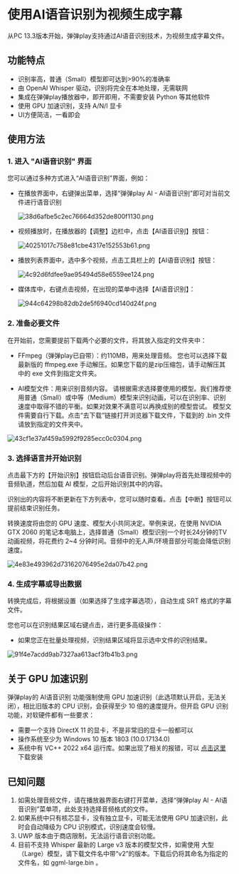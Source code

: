 # 使用AI语音识别为视频生成字幕

从PC 13.3版本开始，弹弹play支持通过AI语音识别技术，为视频生成字幕文件。

## 功能特点

- 识别率高，普通（Small）模型即可达到>90%的准确率
- 由 OpenAI Whisper 驱动，识别将完全在本地处理，无需联网
- 集成在弹弹play播放器中，即开即用，不需要安装 Python 等其他软件
- 使用 GPU 加速识别，支持 A/N/I 显卡
- UI方便简洁，一看即会

## 使用方法

### 1. 进入 "AI语音识别" 界面

您可以通过多种方式进入“AI语音识别”界面，例如：

- 在播放界面中，右键弹出菜单，选择“弹弹play AI - AI语音识别”即可对当前文件进行语音识别

  ![38d6afbe5c2ec76664d352de800f1130.png](https://txc.gtimg.com/data/104929/2023/1130/38d6afbe5c2ec76664d352de800f1130.png)

- 视频播放时，在播放器的【调整】边栏中，点击【AI语音识别】按钮：

  ![40251017c758e81cbe4317e152553b61.png](https://txc.gtimg.com/data/104929/2023/1130/40251017c758e81cbe4317e152553b61.png)

- 播放列表界面中，选中多个视频，点击工具栏上的【AI语音识别】按钮：

  ![4c92d6fdfee9ae95494d58e6559ee124.png](https://txc.gtimg.com/data/104929/2023/1130/4c92d6fdfee9ae95494d58e6559ee124.png)

- 媒体库中，右键点击视频，在出现的菜单中选择【AI语音识别】：

  ![944c64298b82db2de5f6940cd140d24f.png](https://txc.gtimg.com/data/104929/2023/1130/944c64298b82db2de5f6940cd140d24f.png)

### 2. 准备必要文件

在开始前，您需要提前下载两个必要的文件，将其放入指定的文件夹中：

- FFmpeg（弹弹play已自带）：约110MB，用来处理音频。
  您也可以选择下载最新版的 ffmpeg.exe 手动解压。如果您下载的是zip压缩包，请手动解压其中的 exe 文件到指定文件夹。

- AI模型文件：用来识别音频内容。
  请根据需求选择要使用的模型。我们推荐使用普通（Small）或中等（Medium）模型来识别动画，可以在识别率、识别速度中取得不错的平衡。如果对效果不满意可以再换成别的模型尝试。
  模型文件需要自行下载。点击“去下载”链接打开浏览器下载文件，下载到的 .bin 文件请放到指定的文件夹中。

![43cf1e37af459a5992f9285ecc0c0304.png](https://txc.gtimg.com/data/104929/2023/1130/43cf1e37af459a5992f9285ecc0c0304.png)

### 3. 选择语言并开始识别

点击最下方的【开始识别】按钮启动后台语音识别。弹弹play将首先处理视频中的音频轨道，然后加载 AI 模型，之后开始识别其中的内容。

识别出的内容将不断更新在下方列表中，您可以随时查看。点击【中断】按钮可以提前结束识别任务。

转换速度将由您的 GPU 速度、模型大小共同决定。举例来说，在使用 NVIDIA GTX 2060 的笔记本电脑上，选择普通（Small）模型识别一个时长24分钟的TV动画视频，将花费约 2~4 分钟时间。音频中的无人声/环境音部分可能会降低识别速度。

![4e83e493962d73162076495e2da07b42.png](https://txc.gtimg.com/data/104929/2023/1130/4e83e493962d73162076495e2da07b42.png)

### 4. 生成字幕或导出数据

转换完成后，将根据设置（如果选择了生成字幕选项），自动生成 SRT 格式的字幕文件。

您也可以在识别结果区域右键点击，进行更多高级操作：

* 如果您正在批量处理视频，识别结果区域将显示选中文件的识别结果。

![91f4e7acdd9ab7327aa613acf3fb41b3.png](https://txc.gtimg.com/data/104929/2023/1130/91f4e7acdd9ab7327aa613acf3fb41b3.png)

## 关于 GPU 加速识别

弹弹play的 AI语音识别 功能强制使用 GPU 加速识别（此选项默认开启，无法关闭），相比旧版本的 CPU 识别，会获得至少 10 倍的速度提升。但开启 GPU 识别功能，对软硬件都有一些要求：

- 需要一个支持 DirectX 11 的显卡，不是非常旧的显卡一般都可以
- 操作系统至少为 Windows 10 版本 1803 (10.0.17134.0)
- 系统中有 VC++ 2022 x64 运行库。如果出现了相关的报错，可以 [点击这里](https://aka.ms/vs/17/release/vc_redist.x64.exe) 下载安装

## 已知问题

1. 如需处理音频文件，请在播放器界面右键打开菜单，选择“弹弹play AI - AI语音识别”菜单项，此处支持选择音频格式的文件。
2. 如果系统中只有核芯显卡，没有独立显卡，可能无法使用 GPU 加速识别，此时会自动降级为 CPU 识别模式，识别速度会较慢。
3. UWP 版本由于商店限制，无法运行语音识别功能。
4. 目前不支持 Whisper 最新的 Large v3 版本的模型文件，如需使用 大型（Large）模型，请下载文件名中带“v2”的版本。下载后仍将其命名为指定的文件名，如 ggml-large.bin 。
